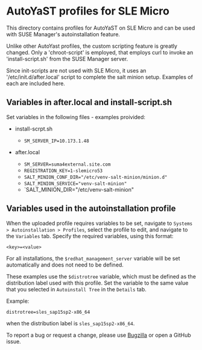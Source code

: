 # AutoYaST profiles for SLE Micro

This directory contains profiles for AutoYaST on SLE Micro and can be used with SUSE Manager's autoinstallation feature.

Unlike other AutoYast profiles, the custom scripting feature is greatly changed.  Only a 'chroot-script' is employed, that employs curl to invoke an 'install-script.sh' from the SUSE Manager server.

Since init-scripts are not used with SLE Micro, it uses an '/etc/init.d/after.local' script to complete the salt minion setup.  Examples of each are included here.

## Variables in after.local and install-script.sh

Set variables in the following files - examples proivided:

* install-scrpt.sh
  * `SM_SERVER_IP=10.173.1.48`

* after.local
  * `SM_SERVER=suma4external.site.com`
  * `REGISTRATION_KEY=1-slemicro53`
  * `SALT_MINION_CONF_DIR="/etc/venv-salt-minion/minion.d"`
  * `SALT_MINION_SERVICE="venv-salt-minion"`
  * `SALT_MINION_DIR="/etc/venv-salt-minion"

## Variables used in the autoinstallation profile
When the uploaded profile requires variables to be set, navigate to `Systems > Autoinstallation > Profiles`, select the profile to edit, and navigate to the `Variables` tab.
Specify the required variables, using this format:

```
<key>=<value>
```

For all installations, the `$redhat_management_server` variable will be set automatically and does not need to be defined.

These examples use the `$distrotree` variable, which must be defined as the distribution label used with this profile.
Set the variable to the same value that you selected in `Autoinstall Tree` in the `Details` tab.

Example:

```
distrotree=sles_sap15sp2-x86_64
```

when the distribution label is `sles_sap15sp2-x86_64`.

To report a bug or request a change, please use [Bugzilla](https://bugzilla.suse.com) or open a GitHub issue.
